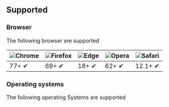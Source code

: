 ## Supported

### Browser

The following browser are supported

| ![Chrome](https://blicc.org/pages/docs/images/chrome_48x48.png) | ![Firefox](https://blicc.org/pages/docs/images/firefox_48x48.png) | ![Edge](https://blicc.org/pages/docs/images/edge_48x48.png) | ![Opera](https://blicc.org/pages/docs/images/opera_48x48.png) | ![Safari](https://blicc.org/pages/docs/images/safari_48x48.png) |
| --------------------------------------------------------- | ----------------------------------------------------------- | ----------------------------------------------------- | ------------------------------------------------------- | --------------------------------------------------------- |
| 77+ ✔                                                     | 69+ ✔                                                       | 18+ ✔                                                 | 62+ ✔                                                   | 12.1+ ✔                                                   |

### Operating systems

The following operating Systems are supported

